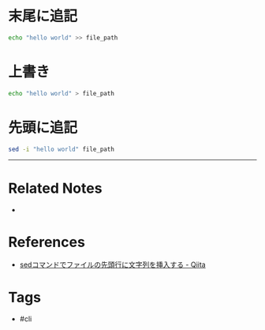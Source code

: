 # 末尾に追記
```sh
echo "hello world" >> file_path
```

#  上書き
```sh
echo "hello world" > file_path
```

# 先頭に追記
```sh
sed -i "hello world" file_path
```

---
# Related Notes
- 

# References
- [sedコマンドでファイルの先頭行に文字列を挿入する - Qiita](https://qiita.com/U_ikki/items/b86ce318cb7c086bb6c1)

# Tags
- #cli 